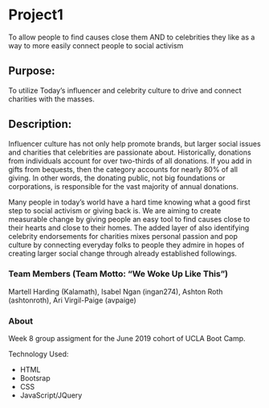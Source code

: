 # Project1
To allow people to find causes close them AND to celebrities they like as a way to more easily connect people to social activism

## Purpose:
To utilize Today’s influencer and celebrity culture to drive and connect charities with the masses.

## Description:
Influencer culture has not only help promote brands, but larger social issues and charities that celebrities are passionate about. Historically, donations from individuals account for over two-thirds of all donations. If you add in gifts from bequests, then the category accounts for nearly 80% of all giving. In other words, the donating public, not big foundations or corporations, is responsible for the vast majority of annual donations. 

Many people in today’s world have a hard time knowing what a good first step to social activism or giving back is. We are aiming to create measurable change by giving people an easy tool to find causes close to their hearts and close to their homes. The added layer of also identifying celebrity endorsements for charities mixes personal passion and pop culture by connecting everyday folks to people they admire in hopes of creating larger social change through already established followings. 


### Team Members (Team Motto:  “We Woke Up Like This”)
Martell Harding (Kalamath), Isabel Ngan (ingan274), Ashton Roth (ashtonroth), Ari Virgil-Paige (avpaige)

### About
Week 8 group assigment for the June 2019 cohort of UCLA Boot Camp. 

Technology Used:
* HTML
* Bootsrap
* CSS
* JavaScript/JQuery
